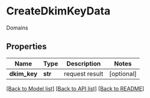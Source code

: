 # CreateDkimKeyData

Domains
## Properties
Name | Type | Description | Notes
------------ | ------------- | ------------- | -------------
**dkim_key** | **str** | request result | [optional] 

[[Back to Model list]](../README.md#documentation-for-models) [[Back to API list]](../README.md#documentation-for-api-endpoints) [[Back to README]](../README.md)


